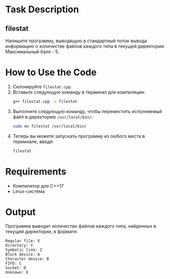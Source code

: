 # Task Description
## filestat
Напишите программу, выводящую в стандартный поток вывода информацию о количестве файлов каждого типа в текущей директории. Максимальный балл - 5.

# How to Use the Code
1. Склонируйте `filestat.cpp`.
2. Вставьте следующую команду в терминал для компиляции:
   ```bash
   g++ filestat.cpp -o filestat
   ```
3. Выполните следующую команду, чтобы переместить исполняемый файл в директорию `/usr/local/bin/`:
   ```bash
   sudo mv filestat /usr/local/bin/
   ```
4. Теперь вы можете запускать программу из любого места в терминале, введя:
   ```bash
   filestat
   ```

# Requirements
- Компилятор для C++17
- Linux-система

# Output
Программа выводит количество файлов каждого типа, найденных в текущей директории, в формате:
```
Regular file: X
Directory: Y
Symbolic link: Z
Block device: A
Character device: B
FIFO: C
Socket: D
Unknown: E
```
